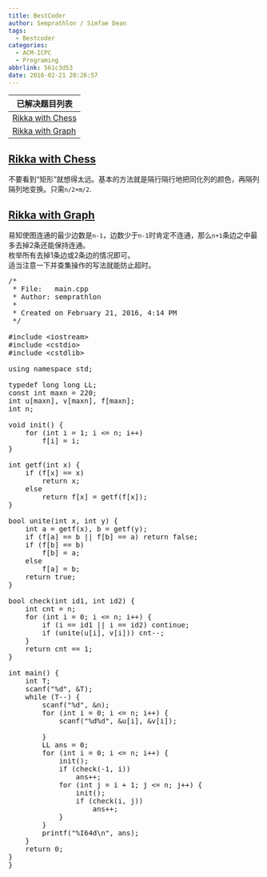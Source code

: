 ```yaml
---
title: BestCoder
author: Semprathlon / Simfae Dean
tags:
  - Bestcoder
categories:
  - ACM-ICPC
  - Programing
abbrlink: 561c3d53
date: 2016-02-21 20:26:57
---
```

| 已解决题目列表               |
| --------------------- |
| [Rikka with Chess][1] |
| [Rikka with Graph][2] |

<!--more-->

## [Rikka with Chess][3]

不要看到“矩形”就想得太远。基本的方法就是隔行隔行地把同化列的颜色，再隔列隔列地变换。只需`n/2+m/2`.

## [Rikka with Graph][4]

易知使图连通的最少边数是`n-1`，边数少于`n-1`时肯定不连通，那么`n+1`条边之中最多去掉2条还能保持连通。  
枚举所有去掉1条边或2条边的情况即可。  
适当注意一下并查集操作的写法就能防止超时。

<pre class="lang:c++ decode:true " title="Hdu5631" >/* 
 * File:   main.cpp
 * Author: semprathlon
 *
 * Created on February 21, 2016, 4:14 PM
 */

#include &lt;iostream>
#include &lt;cstdio>
#include &lt;cstdlib>

using namespace std;

typedef long long LL;
const int maxn = 220;
int u[maxn], v[maxn], f[maxn];
int n;

void init() {
    for (int i = 1; i &lt;= n; i++)
        f[i] = i;
}

int getf(int x) {
    if (f[x] == x)
        return x;
    else
        return f[x] = getf(f[x]);
}

bool unite(int x, int y) {
    int a = getf(x), b = getf(y);
    if (f[a] == b || f[b] == a) return false;
    if (f[b] == b)
        f[b] = a;
    else
        f[a] = b;
    return true;
}

bool check(int id1, int id2) {
    int cnt = n;
    for (int i = 0; i &lt;= n; i++) {
        if (i == id1 || i == id2) continue;
        if (unite(u[i], v[i])) cnt--;
    }
    return cnt == 1;
}

int main() {
    int T;
    scanf("%d", &T);
    while (T--) {
        scanf("%d", &n);
        for (int i = 0; i &lt;= n; i++) {
            scanf("%d%d", &u[i], &v[i]);

        }
        LL ans = 0;
        for (int i = 0; i &lt;= n; i++) {
            init();
            if (check(-1, i))
                ans++;
            for (int j = i + 1; j &lt;= n; j++) {
                init();
                if (check(i, j))
                    ans++;
            }
        }
        printf("%I64d\n", ans);
    }
    return 0;
}
}</pre>

 [1]: http://bestcoder.hdu.edu.cn/contests/contest_chineseproblem.php?cid=673&pid=1001
 [2]: http://bestcoder.hdu.edu.cn/contests/contest_chineseproblem.php?cid=673&pid=1002
 [3]: http://acm.hdu.edu.cn/showproblem.php?pid=5630
 [4]: http://acm.hdu.edu.cn/showproblem.php?pid=5631